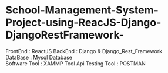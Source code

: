 # School-Management-System-Project-using-ReacJS-Django-DjangoRestFramework-
FrontEnd : ReactJS 
BackEnd : Django &amp; Django_Rest_Framework  
DataBase : Mysql Database  
Software Tool : XAMMP Tool 
Api Testing Tool : POSTMAN 
